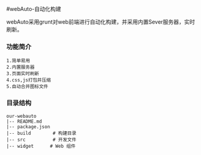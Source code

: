 #webAuto-自动化构建

webAuto采用grunt对web前端进行自动化构建，并采用内置Sever服务器，实时刷新。

### 功能简介

```
1.简单易用
2.内置服务器
3.页面实时刷新
4.css,js打包并压缩
5.自动合并图标文件
```

### 目录结构

```
our-webauto
|-- README.md
|-- package.json
|-- build        # 构建目录
|-- src          # 开发文件
|-- widget      # Web 组件

```